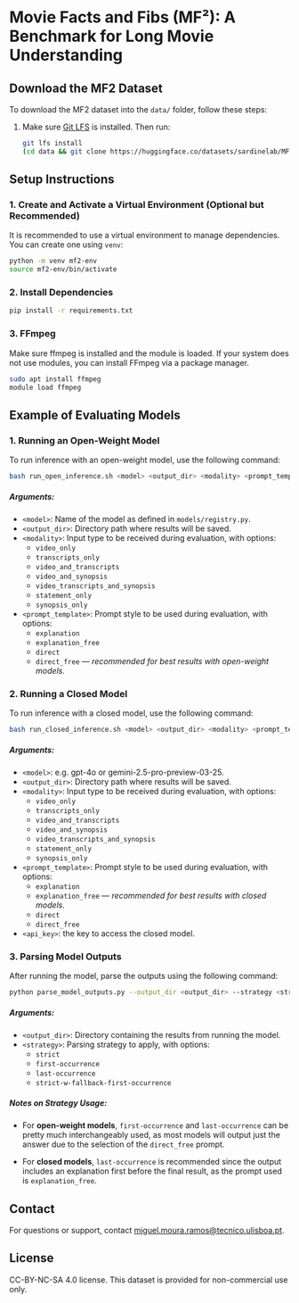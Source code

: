 # Movie Facts and Fibs (MF²): A Benchmark for Long Movie Understanding

## Download the MF2 Dataset

To download the MF2 dataset into the `data/` folder, follow these steps:

1. Make sure [Git LFS](https://git-lfs.github.com/) is installed. Then run:

   ```bash
   git lfs install 
   (cd data && git clone https://huggingface.co/datasets/sardinelab/MF2)
    ```

## Setup Instructions

### 1. Create and Activate a Virtual Environment (Optional but Recommended)

It is recommended to use a virtual environment to manage dependencies. You can create one using `venv`:

```bash
python -m venv mf2-env
source mf2-env/bin/activate 
```

### 2. Install Dependencies
```bash
pip install -r requirements.txt
```

### 3. FFmpeg

Make sure ffmpeg is installed and the module is loaded. 
If your system does not use modules, you can install FFmpeg via a package manager.

```bash
sudo apt install ffmpeg
module load ffmpeg
```

## Example of Evaluating Models

### 1. Running an Open-Weight Model

To run inference with an open-weight model, use the following command:

```bash
bash run_open_inference.sh <model> <output_dir> <modality> <prompt_template>
```

##### Arguments:

- `<model>`: Name of the model as defined in `models/registry.py`.
- `<output_dir>`: Directory path where results will be saved.
- `<modality>`: Input type to be received during evaluation, with options:
  - `video_only`
  - `transcripts_only`
  - `video_and_transcripts`
  - `video_and_synopsis`
  - `video_transcripts_and_synopsis`
  - `statement_only`
  - `synopsis_only`
- `<prompt_template>`: Prompt style to be used during evaluation, with options:
  - `explanation`
  - `explanation_free`
  - `direct`
  - `direct_free` — *recommended for best results with open-weight models.*


### 2. Running a Closed Model

To run inference with a closed model, use the following command:

```bash
bash run_closed_inference.sh <model> <output_dir> <modality> <prompt_template> <api_key>
```

##### Arguments:

- `<model>`: e.g. gpt-4o or gemini-2.5-pro-preview-03-25.
- `<output_dir>`: Directory path where results will be saved.
- `<modality>`: Input type to be received during evaluation, with options:
  - `video_only`
  - `transcripts_only`
  - `video_and_transcripts`
  - `video_and_synopsis`
  - `video_transcripts_and_synopsis`
  - `statement_only`
  - `synopsis_only`
- `<prompt_template>`: Prompt style to be used during evaluation, with options:
  - `explanation`
  - `explanation_free` — *recommended for best results with closed models.*
  - `direct`
  - `direct_free`
- `<api_key>`: the key to access the closed model.

### 3. Parsing Model Outputs

After running the model, parse the outputs using the following command:

```bash
python parse_model_outputs.py --output_dir <output_dir> --strategy <strategy>
```

##### Arguments:


- `<output_dir>`: Directory containing the results from running the model.
- `<strategy>`: Parsing strategy to apply, with options:
  - `strict`
  - `first-occurrence`
  - `last-occurrence`
  - `strict-w-fallback-first-occurrence`

##### Notes on Strategy Usage:

- For **open-weight models**, `first-occurrence` and `last-occurrence` can be pretty much interchangeably used, as most models will output just the answer due to the selection of the `direct_free` prompt.

- For **closed models**, `last-occurrence` is recommended since the output includes an explanation first before the final result, as the prompt used is `explanation_free`.


## Contact
For questions or support, contact [miguel.moura.ramos@tecnico.ulisboa.pt](mailto:miguel.moura.ramos@tecnico.ulisboa.pt).


## License
CC-BY-NC-SA 4.0 license. 
This dataset is provided for non-commercial use only.